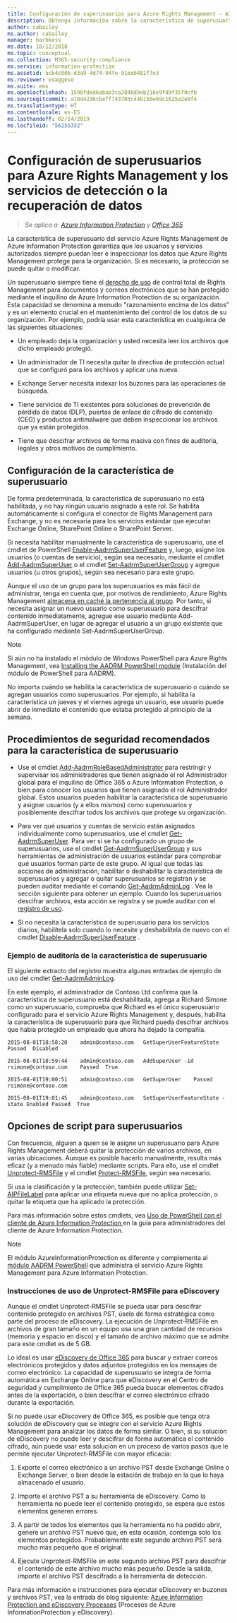 ```yaml
---
title: Configuración de superusuarios para Azure Rights Management - AIP
description: Obtenga información sobre la característica de superusuario del servicio Azure Rights Management de Azure Information Protection e impleméntela para que los usuarios y servicios autorizados siempre puedan leer e inspeccionar los datos que Azure Rights Management protege para la organización. Esta capacidad se denomina a menudo "razonamiento encima de los datos" y es un elemento crucial en el mantenimiento del control de los datos de su organización.
author: cabailey
ms.author: cabailey
manager: barbkess
ms.date: 10/12/2018
ms.topic: conceptual
ms.collection: M365-security-compliance
ms.service: information-protection
ms.assetid: acb4c00b-d3a9-4d74-94fe-91eeb481f7e3
ms.reviewer: esaggese
ms.suite: ems
ms.openlocfilehash: 1590fded6abab3ca2848d9eb216e9f49f35f0cfb
ms.sourcegitcommit: a78d4236cbeff743703c44b150e69c1625a2e9f4
ms.translationtype: HT
ms.contentlocale: es-ES
ms.lasthandoff: 02/14/2019
ms.locfileid: "56255332"
---
```

# <a name="configuring-super-users-for-azure-rights-management-and-discovery-services-or-data-recovery"></a>Configuración de superusuarios para Azure Rights Management y los servicios de detección o la recuperación de datos

>*Se aplica a: [Azure Information Protection](https://azure.microsoft.com/pricing/details/information-protection) y [Office 365](https://download.microsoft.com/download/E/C/F/ECF42E71-4EC0-48FF-AA00-577AC14D5B5C/Azure_Information_Protection_licensing_datasheet_EN-US.pdf)*

La característica de superusuario del servicio Azure Rights Management de Azure Information Protection garantiza que los usuarios y servicios autorizados siempre puedan leer e inspeccionar los datos que Azure Rights Management protege para la organización. Si es necesario, la protección se puede quitar o modificar.

Un superusuario siempre tiene el [derecho de uso](configure-usage-rights.md) de control total de Rights Management para documentos y correos electrónicos que se han protegido mediante el inquilino de Azure Information Protection de su organización. Esta capacidad se denomina a menudo "razonamiento encima de los datos" y es un elemento crucial en el mantenimiento del control de los datos de su organización. Por ejemplo, podría usar esta característica en cualquiera de las siguientes situaciones:

- Un empleado deja la organización y usted necesita leer los archivos que dicho empleado protegió.

- Un administrador de TI necesita quitar la directiva de protección actual que se configuró para los archivos y aplicar una nueva.

- Exchange Server necesita indexar los buzones para las operaciones de búsqueda.

- Tiene servicios de TI existentes para soluciones de prevención de pérdida de datos (DLP), puertas de enlace de cifrado de contenido (CEG) y productos antimalware que deben inspeccionar los archivos que ya están protegidos.

- Tiene que descifrar archivos de forma masiva con fines de auditoría, legales y otros motivos de cumplimiento.

## <a name="configuration-for-the-super-user-feature"></a>Configuración de la característica de superusuario

De forma predeterminada, la característica de superusuario no está habilitada, y no hay ningún usuario asignado a este rol. Se habilita automáticamente si configura el conector de Rights Management para Exchange, y no es necesaria para los servicios estándar que ejecutan Exchange Online, SharePoint Online o SharePoint Server.

Si necesita habilitar manualmente la característica de superusuario, use el cmdlet de PowerShell [Enable-AadrmSuperUserFeature](/powershell/aadrm/vlatest/enable-aadrmsuperuserfeature) y, luego, asigne los usuarios (o cuentas de servicio), según sea necesario, mediante el cmdlet [Add-AadrmSuperUser](/powershell/aadrm/vlatest/add-aadrmsuperuser) o el cmdlet [Set-AadrmSuperUserGroup](/powershell/aadrm/vlatest/set-aadrmsuperusergroup) y agregue usuarios (u otros grupos), según sea necesario para este grupo. 

Aunque el uso de un grupo para los superusuarios es más fácil de administrar, tenga en cuenta que, por motivos de rendimiento, Azure Rights Management [almacena en caché la pertenencia al grupo](prepare.md#group-membership-caching-by-azure-information-protection). Por tanto, si necesita asignar un nuevo usuario como superusuario para descifrar contenido inmediatamente, agregue ese usuario mediante Add-AadrmSuperUser, en lugar de agregar el usuario a un grupo existente que ha configurado mediante Set-AadrmSuperUserGroup.

> [!NOTE]
> Si aún no ha instalado el módulo de Windows PowerShell para Azure Rights Management, vea [Installing the AADRM PowerShell module](install-powershell.md) (Instalación del módulo de PowerShell para AADRM).

No importa cuándo se habilita la característica de superusuario o cuándo se agregan usuarios como superusuarios. Por ejemplo, si habilita la característica un jueves y el viernes agrega un usuario, ese usuario puede abrir de inmediato el contenido que estaba protegido al principio de la semana.

## <a name="security-best-practices-for-the-super-user-feature"></a>Procedimientos de seguridad recomendados para la característica de superusuario

- Use el cmdlet [Add-AadrmRoleBasedAdministrator](/powershell/module/aadrm/add-aadrmrolebasedadministrator) para restringir y supervisar los administradores que tienen asignado el rol Administrador global para el inquilino de Office 365 o Azure Information Protection, o bien para conocer los usuarios que tienen asignado el rol Administrador global. Estos usuarios pueden habilitar la característica de superusuario y asignar usuarios (y a ellos mismos) como superusuarios y posiblemente descifrar todos los archivos que protege su organización.

- Para ver qué usuarios y cuentas de servicio están asignados individualmente como superusuarios, use el cmdlet [Get-AadrmSuperUser](/powershell/module/aadrm/get-aadrmsuperuser). Para ver si se ha configurado un grupo de superusuarios, use el cmdlet [Get-AadrmSuperUserGroup](/powershell/module/aadrm/get-aadrmsuperusergroup) y sus herramientas de administración de usuarios estándar para comprobar qué usuarios forman parte de este grupo. Al igual que todas las acciones de administración, habilitar o deshabilitar la característica de superusuarios y agregar o quitar superusuarios se registran y se pueden auditar mediante el comando [Get-AadrmAdminLog](/powershell/module/aadrm/get-aadrmadminlog) . Vea la sección siguiente para obtener un ejemplo. Cuando los superusuarios descifrar archivos, esta acción se registra y se puede auditar con el [registro de uso](log-analyze-usage.md).

- Si no necesita la característica de superusuario para los servicios diarios, habilítela solo cuando lo necesite y deshabilítela de nuevo con el cmdlet [Disable-AadrmSuperUserFeature](/powershell/module/aadrm/disable-aadrmsuperuserfeature) .

### <a name="example-auditing-for-the-super-user-feature"></a>Ejemplo de auditoría de la característica de superusuario

El siguiente extracto del registro muestra algunas entradas de ejemplo de uso del cmdlet [Get-AadrmAdminLog](/powershell/module/aadrm/get-aadrmadminlog). 

En este ejemplo, el administrador de Contoso Ltd confirma que la característica de superusuario está deshabilitada, agrega a Richard Simone como un superusuario, comprueba que Richard es el único superusuario configurado para el servicio Azure Rights Management y, después, habilita la característica de superusuario para que Richard pueda descifrar archivos que había protegido un empleado que ahora ha dejado la compañía.

`2015-08-01T18:58:20    admin@contoso.com   GetSuperUserFeatureState    Passed  Disabled`

`2015-08-01T18:59:44    admin@contoso.com   AddSuperUser -id rsimone@contoso.com    Passed  True`

`2015-08-01T19:00:51    admin@contoso.com   GetSuperUser    Passed  rsimone@contoso.com`

`2015-08-01T19:01:45    admin@contoso.com   SetSuperUserFeatureState -state Enabled Passed  True`

## <a name="scripting-options-for-super-users"></a>Opciones de script para superusuarios
Con frecuencia, alguien a quien se le asigne un superusuario para Azure Rights Management deberá quitar la protección de varios archivos, en varias ubicaciones. Aunque es posible hacerlo manualmente, resulta más eficaz (y a menudo más fiable) mediante scripts. Para ello, use el cmdlet [Unprotect-RMSFile](/powershell/module/azureinformationprotection/unprotect-rmsfile) y el cmdlet [Protect-RMSFile](/powershell/module/azureinformationprotection/protect-rmsfile), según sea necesario. 

Si usa la clasificación y la protección, también puede utilizar [Set-AIPFileLabel](/powershell/module/azureinformationprotection/set-aipfilelabel) para aplicar una etiqueta nueva que no aplica protección, o quitar la etiqueta que ha aplicado la protección. 

Para más información sobre estos cmdlets, vea [Uso de PowerShell con el cliente de Azure Information Protection ](./rms-client/client-admin-guide-powershell.md) en la guía para administradores del cliente de Azure Information Protection.

> [!NOTE]
> El módulo AzureInformationProtection es diferente y complementa al [módulo AADRM PowerShell](administer-powershell.md) que administra el servicio Azure Rights Management para Azure Information Protection.

### <a name="guidance-for-using-unprotect-rmsfile-for-ediscovery"></a>Instrucciones de uso de Unprotect-RMSFile para eDiscovery

Aunque el cmdlet Unprotect-RMSFile se pueda usar para descifrar contenido protegido en archivos PST, úselo de forma estratégica como parte del proceso de eDiscovery. La ejecución de Unprotect-RMSFile en archivos de gran tamaño en un equipo usa una gran cantidad de recursos (memoria y espacio en disco) y el tamaño de archivo máximo que se admite para este cmdlet es de 5 GB.

Lo ideal es usar [eDiscovery de Office 365](/office365/securitycompliance/ediscovery) para buscar y extraer correos electrónicos protegidos y datos adjuntos protegidos en los mensajes de correo electrónico. La capacidad de superusuario se integra de forma automática en Exchange Online para que eDiscovery en el Centro de seguridad y cumplimiento de Office 365 pueda buscar elementos cifrados antes de la exportación, o bien descifrar el correo electrónico cifrado durante la exportación.

Si no puede usar eDiscovery de Office 365, es posible que tenga otra solución de eDiscovery que se integre con el servicio Azure Rights Management para analizar los datos de forma similar. O bien, si su solución de eDiscovery no puede leer y descifrar de forma automática el contenido cifrado, aún puede usar esta solución en un proceso de varios pasos que le permite ejecutar Unprotect-RMSFile con mayor eficacia:

1. Exporte el correo electrónico a un archivo PST desde Exchange Online o Exchange Server, o bien desde la estación de trabajo en la que lo haya almacenado el usuario.

2. Importe el archivo PST a su herramienta de eDiscovery. Como la herramienta no puede leer el contenido protegido, se espera que estos elementos generen errores.

3. A partir de todos los elementos que la herramienta no ha podido abrir, genere un archivo PST nuevo que, en esta ocasión, contenga solo los elementos protegidos. Probablemente este segundo archivo PST será mucho más pequeño que el original.

4. Ejecute Unprotect-RMSFile en este segundo archivo PST para descifrar el contenido de este archivo mucho más pequeño. Desde la salida, importe el archivo PST descifrado a la herramienta de detección.

Para más información e instrucciones para ejecutar eDiscovery en buzones y archivos PST, vea la entrada de blog siguiente: [Azure Information Protection and eDiscovery Processes](https://techcommunity.microsoft.com/t5/Azure-Information-Protection/Azure-Information-Protection-and-eDiscovery-Processes/ba-p/270216) (Procesos de Azure InformationProtection y eDiscovery).


